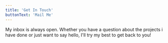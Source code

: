 ```yaml
---
title: 'Get In Touch'
buttonText: 'Mail Me'
---
```


My inbox is always open. Whether you have a question about the projects i have done or just want to say hello, I'll try my best to get back to you!
